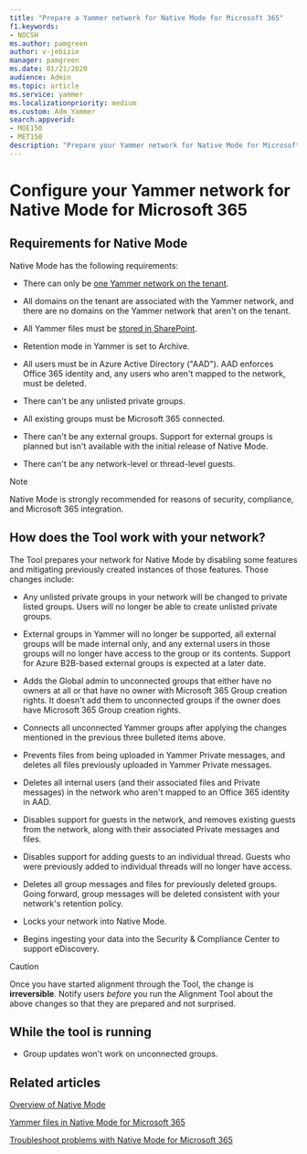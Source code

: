 ```yaml
---
title: "Prepare a Yammer network for Native Mode for Microsoft 365"
f1.keywords:
- NOCSH
ms.author: pamgreen
author: v-jebizie
manager: pamgreen
ms.date: 01/21/2020
audience: Admin
ms.topic: article
ms.service: yammer
ms.localizationpriority: medium
ms.custom: Adm_Yammer
search.appverid: 
- MOE150
- MET150
description: "Prepare your Yammer network for Native Mode for Microsoft 365."
---
```


# Configure your Yammer network for Native Mode for Microsoft 365

## Requirements for Native Mode

Native Mode has the following requirements:

- There can only be [one Yammer network on the tenant](consolidate-multiple-yammer-networks.md).

- All domains on the tenant are associated with the Yammer network, and there are no domains on the Yammer network that aren't on the tenant.

- All Yammer files must be [stored in SharePoint](https://go.microsoft.com/fwlink/?linkid=2111253).

- Retention mode in Yammer is set to Archive.

- All users must be in Azure Active Directory ("AAD"). AAD enforces Office 365 identity and, any users who aren't mapped to the network, must be deleted.

- There can't be any unlisted private groups.

- All existing groups must be Microsoft 365 connected.

- There can't be any external groups. Support for external groups is planned but isn't available with the initial release of Native Mode.

- There can't be any network-level or thread-level guests.

 > [!NOTE]
> Native Mode is strongly recommended for reasons of security, compliance, and Microsoft 365 integration.

## How does the Tool work with your network?

The Tool prepares your network for Native Mode by disabling some features and mitigating previously created instances of those features. Those changes include:

- Any unlisted private groups in your network will be changed to private listed groups. Users will no longer be able to create unlisted private groups.

- External groups in Yammer will no longer be supported, all external groups will be made internal only, and any external users in those groups will no longer have access to the group or its contents. Support for Azure B2B-based external groups is expected at a later date.

- Adds the Global admin to unconnected groups that either have no owners at all or that have no owner with Microsoft 365 Group creation rights. It doesn't add them to unconnected groups if the owner does have Microsoft 365 Group creation rights.

- Connects all unconnected Yammer groups after applying the changes mentioned in the previous three bulleted items above.

- Prevents files from being uploaded in Yammer Private messages, and deletes all files previously uploaded in Yammer Private messages.

- Deletes all internal users (and their associated files and Private messages) in the network who aren't mapped to an Office 365 identity in AAD.

- Disables support for guests in the network, and removes existing guests from the network, along with their associated Private messages and files.

- Disables support for adding guests to an individual thread. Guests who were previously added to individual threads will no longer have access.

- Deletes all group messages and files for previously deleted groups. Going forward, group messages will be deleted consistent with your network's retention policy.

- Locks your network into Native Mode.

- Begins ingesting your data into the Security & Compliance Center to support eDiscovery.

>[!CAUTION]
> Once you have started alignment through the Tool, the change is **irreversible**.
> Notify users *before* you run the Alignment Tool about the above changes so that they are prepared and not surprised.

## While the tool is running

- Group updates won't work on unconnected groups.

## Related articles

[Overview of Native Mode](overview-native-mode.md)

[Yammer files in Native Mode for Microsoft 365](files-in-native-mode.md)

[Troubleshoot problems with Native Mode for Microsoft 365](../troubleshoot-problems/troubleshoot-native-mode.md)
